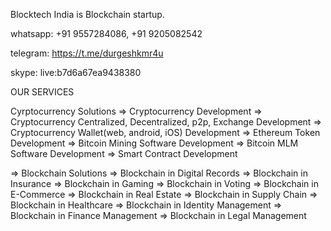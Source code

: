 Blocktech India is Blockchain startup.

whatsapp: +91 9557284086, +91 9205082542

telegram: https://t.me/durgeshkmr4u

skype:    live:b7d6a67ea9438380


OUR SERVICES

Cyrptocurrency Solutions
=> Cryptocurrency Development
=> Cryptocurrency Centralized, Decentralized, p2p, Exchange Development
=> Cryptocurrency Wallet(web, android, iOS) Development
=> Ethereum Token Development
=> Bitcoin Mining Software Development
=> Bitcoin MLM Software Development
=> Smart Contract Development

=> Blockchain Solutions
=> Blockchain in Digital Records
=> Blockchain in Insurance
=> Blockchain in Gaming
=> Blockchain in Voting
=> Blockchain in E-Commerce 
=> Blockchain in Real Estate
=> Blockchain in Supply Chain 
=> Blockchain in Healthcare
=> Blockchain in Identity Management
=> Blockchain in Finance Management
=> Blockchain in Legal Management



